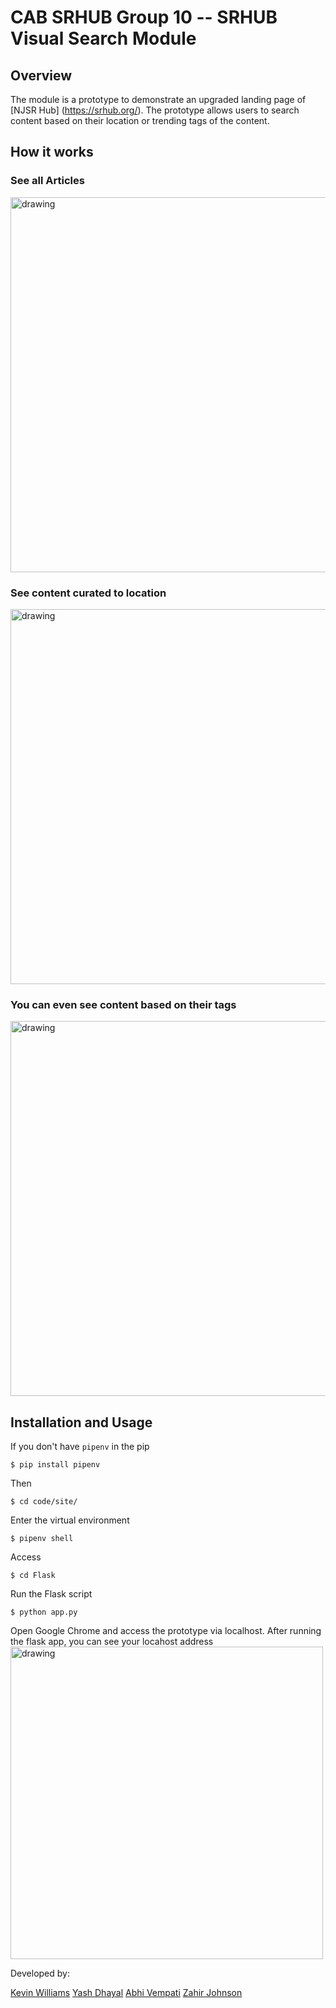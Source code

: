 # CAB SRHUB Group 10 -- SRHUB Visual Search Module


## Overview
The module is a prototype to demonstrate an upgraded landing page of [NJSR Hub] (https://srhub.org/). The prototype allows users to search content based on their location or trending tags of the content. 

## How it works

### See all Articles
<img src="https://github.com/CSC-315/cab-srhub-group-10/blob/master/docs/images/articlechoose.gif" alt="drawing" width="600"/>


### See content curated to location
<img src="https://github.com/CSC-315/cab-srhub-group-10/blob/master/docs/images/mapchoose.gif" alt="drawing" width="600"/>


### You can even see content based on their tags
<img src="https://github.com/CSC-315/cab-srhub-group-10/blob/master/docs/images/piechart.gif" alt="drawing" width="600"/>


## Installation and Usage

If you don't have `pipenv` in the pip
```
$ pip install pipenv
```
Then
```
$ cd code/site/
```

Enter the virtual environment
```
$ pipenv shell
```

Access
```
$ cd Flask
```

Run the Flask script
```
$ python app.py
```
Open Google Chrome and access the prototype via localhost. After running the flask app, you can see your locahost address
<img src="https://github.com/CSC-315/cab-srhub-group-10/blob/master/docs/images/localhost%20example.PNG" alt="drawing" width="500"/>



Developed by:

[Kevin Williams](https://www.linkedin.com/in/willik39/)
[Yash Dhayal](https://github.com/dhayalytcnj)
[Abhi Vempati](https://github.com/abhivemp) 
[Zahir Johnson](https://github.com/ZahirJohnson00)
